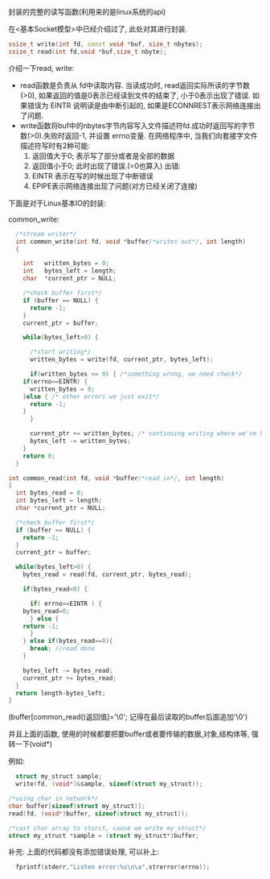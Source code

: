 封装的完整的读写函数(利用来的是linux系统的api)

在<基本Socket模型>中已经介绍过了, 此处对其进行封装.

```c++
ssize_t write(int fd, const void *buf, size_t nbytes);
ssize_t read(int fd,void *buf,size_t nbyte);
```

介绍一下read, write:
 
* read函数是负责从 fd中读取内容.
  当读成功时, read返回实际所读的字节数(>0), 如果返回的值是0表示已经读到文件的结束了, 小于0表示出现了错误.
  如果错误为 EINTR 说明读是由中断引起的, 如果是ECONNREST表示网络连接出了问题.
* write函数将buf中的nbytes字节内容写入文件描述符fd.成功时返回写的字节数(>0).失败时返回-1, 并设置 errno变量.
  在网络程序中, 当我们向套接字文件描述符写时有2种可能:
  1. 返回值大于0; 表示写了部分或者是全部的数据
  2. 返回值小于0; 此时出现了错误.(=0也算入)
  出错:
   1. EINTR 表示在写的时候出现了中断错误
   2. EPIPE表示网络连接出现了问题(对方已经关闭了连接)


  
下面是对于Linux基本IO的封装:

common_write:

```c++
  /*stream writer*/
  int common_write(int fd, void *buffer/*writes out*/, int length)
  {

    int   written_bytes = 0;
    int   bytes_left = length;
    char  *current_ptr = NULL;

    /*check buffer first*/
    if (buffer == NULL) {
      return -1;
    }
    current_ptr = buffer;

    while(bytes_left>0) {

      /*start writing*/
      written_bytes = write(fd, current_ptr, bytes_left);

      if(written_bytes <= 0) { /*something wrong, we need check*/
	if(errno==EINTR) {
	  written_bytes = 0;
	}else { /* other errors we just exit*/
	  return -1;
	}
      }

      current_ptr += written_bytes; /* continuing writing where we've being stopped*/
      bytes_left -= written_bytes;
    }
    return 0;
  }
```



```c++
int common_read(int fd, void *buffer/*read in*/, int length)
{
  int bytes_read = 0;
  int bytes_left = length;
  char *current_ptr = NULL;

  /*check buffer first*/
  if (buffer == NULL) {
    return -1;
  }
  current_ptr = buffer;

  while(bytes_left>0) {
    bytes_read = read(fd, current_ptr, bytes_read);

    if(bytes_read<0) {

      if( errno==EINTR ) {
	bytes_read=0;
      } else {
	return -1;
      }
    } else if(bytes_read==0){
      break; //read done                                                                                                                                              
    }

    bytes_left -= bytes_read;
    current_ptr += bytes_read;
  }
  return length-bytes_left;
}
```
(buffer[common_read()返回值]='\0'; 记得在最后读取的buffer后面追加'\0')



并且上面的函数, 使用的时候都要把要buffer或者要传输的数据,对象,结构体等, 强转一下(void*)

  
例如:
```c++
  struct my_struct sample;
  write(fd, (void*)&sample, sizeof(struct my_struct));
```


```c++
/*using char in network*/
char buffer[sizeof(struct my_struct)];
read(fd, (void*)buffer, sizeof(struct my_struct));

/*cast char array to sturct, cause we write my_struct*/
struct my_struct *sample = (struct my_struct*)buffer;
```



补充: 上面的代码都没有添加错误处理, 可以补上:
```c++
  fprintf(stderr,"Listen error:%s\n\a",strerror(errno));
```